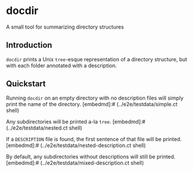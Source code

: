 <!-- Code generated by docsdata/README.tpl.md. DO NOT EDIT. -->
# docdir

A small tool for summarizing directory structures

## Introduction

`docdir` prints a Unix `tree`-esque representation of a directory structure, but with each folder annotated with a description.

## Quickstart

Running `docdir` on an empty directory with no description files will simply print the name of the directory.
[embedmd]:# (../e2e/testdata/simple.ct shell)

Any subdirectories will be printed a-la `tree`.
[embedmd]:# (../e2e/testdata/nested.ct shell)

If a `DESCRIPTION` file is found, the first sentence of that file will be printed.
[embedmd]:# (../e2e/testdata/nested-description.ct shell)

By default, any subdirectories without descriptions will still be printed.
[embedmd]:# (../e2e/testdata/mixed-description.ct shell)